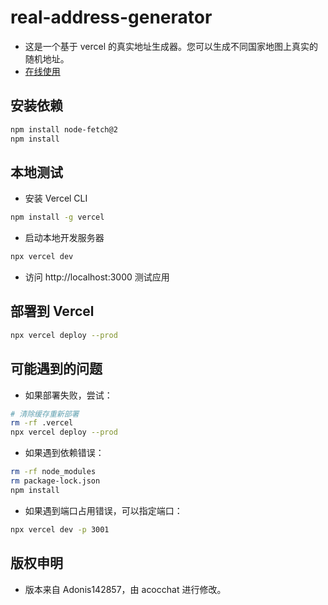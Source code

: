 # real-address-generator

- 这是一个基于 vercel 的真实地址生成器。您可以生成不同国家地图上真实的随机地址。
- [在线使用](https://www.openai.com)

## 安装依赖
```bash
npm install node-fetch@2
npm install
```
## 本地测试
- 安装 Vercel CLI
```bash
npm install -g vercel
```
- 启动本地开发服务器
```bash
npx vercel dev
```
- 访问 http://localhost:3000 测试应用

## 部署到 Vercel
```bash
npx vercel deploy --prod
```

## 可能遇到的问题
- 如果部署失败，尝试：
```bash
# 清除缓存重新部署
rm -rf .vercel
npx vercel deploy --prod
```

- 如果遇到依赖错误：
```bash
rm -rf node_modules
rm package-lock.json
npm install
```
- 如果遇到端口占用错误，可以指定端口：
```bash
npx vercel dev -p 3001
```

## 版权申明
- 版本来自 Adonis142857，由 acocchat 进行修改。
